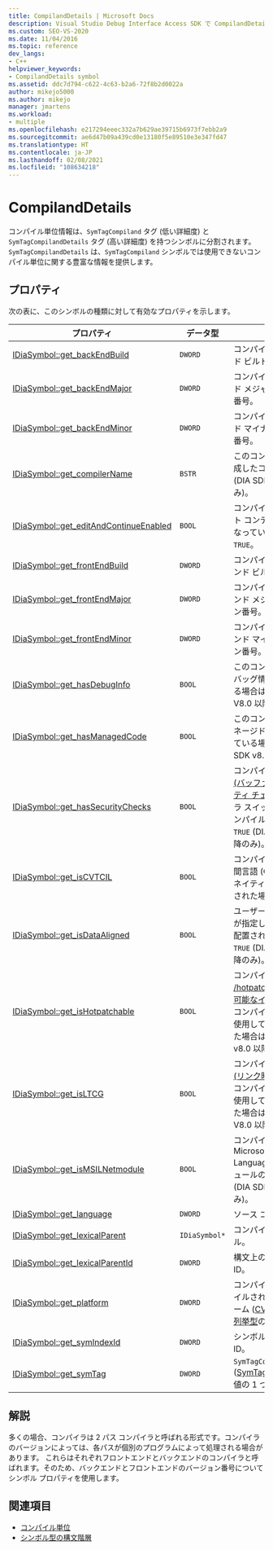 ```yaml
---
title: CompilandDetails | Microsoft Docs
description: Visual Studio Debug Interface Access SDK で CompilandDetails シンボル型 (SymTagCompilandDetails) に関する参照情報を見つけます。
ms.custom: SEO-VS-2020
ms.date: 11/04/2016
ms.topic: reference
dev_langs:
- C++
helpviewer_keywords:
- CompilandDetails symbol
ms.assetid: ddc7d794-c622-4c63-b2a6-72f8b2d0022a
author: mikejo5000
ms.author: mikejo
manager: jmartens
ms.workload:
- multiple
ms.openlocfilehash: e217294eeec332a7b629ae39715b6973f7ebb2a9
ms.sourcegitcommit: ae6d47b09a439cd0e13180f5e89510e3e347fd47
ms.translationtype: HT
ms.contentlocale: ja-JP
ms.lasthandoff: 02/08/2021
ms.locfileid: "108634218"
---
```

# <a name="compilanddetails"></a>CompilandDetails
コンパイル単位情報は、`SymTagCompiland` タグ (低い詳細度) と `SymTagCompilandDetails` タグ (高い詳細度) を持つシンボルに分割されます。 `SymTagCompilandDetails` は、`SymTagCompiland` シンボルでは使用できないコンパイル単位に関する豊富な情報を提供します。

## <a name="properties"></a>プロパティ
 次の表に、このシンボルの種類に対して有効なプロパティを示します。

|プロパティ|データ型|説明|
|--------------|---------------|-----------------|
|[IDiaSymbol::get_backEndBuild](../../debugger/debug-interface-access/idiasymbol-get-backendbuild.md)|`DWORD`|コンパイラのバックエンド ビルド番号。|
|[IDiaSymbol::get_backEndMajor](../../debugger/debug-interface-access/idiasymbol-get-backendmajor.md)|`DWORD`|コンパイラのバックエンド メジャー バージョン番号。|
|[IDiaSymbol::get_backEndMinor](../../debugger/debug-interface-access/idiasymbol-get-backendminor.md)|`DWORD`|コンパイラのバックエンド マイナー バージョン番号。|
|[IDiaSymbol::get_compilerName](../../debugger/debug-interface-access/idiasymbol-get-compilername.md)|`BSTR`|このコンパイル単位を生成したコンパイラの名前 (DIA SDK V8.0 以降のみ)。|
|[IDiaSymbol::get_editAndContinueEnabled](../../debugger/debug-interface-access/idiasymbol-get-editandcontinueenabled.md)|`BOOL`|コンパイル時にエディット コンティニュが有効になっていた場合は `TRUE`。|
|[IDiaSymbol::get_frontEndBuild](../../debugger/debug-interface-access/idiasymbol-get-frontendbuild.md)|`DWORD`|コンパイラのフロントエンド ビルド番号。|
|[IDiaSymbol::get_frontEndMajor](../../debugger/debug-interface-access/idiasymbol-get-frontendmajor.md)|`DWORD`|コンパイラのフロントエンド メジャー バージョン番号。|
|[IDiaSymbol::get_frontEndMinor](../../debugger/debug-interface-access/idiasymbol-get-frontendminor.md)|`DWORD`|コンパイラのフロントエンド マイナー バージョン番号。|
|[IDiaSymbol::get_hasDebugInfo](../../debugger/debug-interface-access/idiasymbol-get-hasdebuginfo.md)|`BOOL`|このコンパイル単位にデバッグ情報が含まれている場合は `TRUE` (DIA SDK V8.0 以降のみ)。|
|[IDiaSymbol::get_hasManagedCode](../../debugger/debug-interface-access/idiasymbol-get-hasmanagedcode.md)|`BOOL`|このコンパイル単位にマネージド コードが含まれている場合は `TRUE` (DIA SDK v8.0 以降のみ)。|
|[IDiaSymbol::get_hasSecurityChecks](../../debugger/debug-interface-access/idiasymbol-get-hassecuritychecks.md)|`BOOL`|コンパイル単位が [/GS (バッファーのセキュリティ チェック)](/cpp/build/reference/gs-buffer-security-check) コンパイラ スイッチを使用してコンパイルされた場合は `TRUE` (DIA SDK V8.0 以降のみ)。|
|[IDiaSymbol::get_isCVTCIL](../../debugger/debug-interface-access/idiasymbol-get-iscvtcil.md)|`BOOL`|コンパイル単位が共通中間言語 (CIL) コードからネイティブ コードに変換された場合は `TRUE`。|
|[IDiaSymbol::get_isDataAligned](../../debugger/debug-interface-access/idiasymbol-get-isdataaligned.md)|`BOOL`|ユーザー定義型 (UDT) が指定したメモリ境界に配置されている場合は `TRUE` (DIA SDK V8.0 以降のみ)。|
|[IDiaSymbol::get_isHotpatchable](../../debugger/debug-interface-access/idiasymbol-get-ishotpatchable.md)|`BOOL`|コンパイル単位が [/hotpatch (ホットパッチ可能なイメージの作成)](/cpp/build/reference/hotpatch-create-hotpatchable-image) コンパイラ スイッチを使用してコンパイルされた場合は `TRUE` (DIA SDK v8.0 以降のみ)。|
|[IDiaSymbol::get_isLTCG](../../debugger/debug-interface-access/idiasymbol-get-isltcg.md)|`BOOL`|コンパイル単位が [/LTCG (リンク時のコード生成)](/cpp/build/reference/ltcg-link-time-code-generation) コンパイラ スイッチを使用してコンパイルされた場合は `TRUE` (DIA SDK V8.0 以降のみ)。|
|[IDiaSymbol::get_isMSILNetmodule](../../debugger/debug-interface-access/idiasymbol-get-ismsilnetmodule.md)|`BOOL`|コンパイル単位が Microsoft Intermediate Language (MSIL) モジュールの場合は TRUE (DIA SDK v8.0 以降のみ)。|
|[IDiaSymbol::get_language](../../debugger/debug-interface-access/idiasymbol-get-language.md)|`DWORD`|ソース コード言語。|
|[IDiaSymbol::get_lexicalParent](../../debugger/debug-interface-access/idiasymbol-get-lexicalparent.md)|`IDiaSymbol*`|コンパイル単位のシンボル。|
|[IDiaSymbol::get_lexicalParentId](../../debugger/debug-interface-access/idiasymbol-get-lexicalparentid.md)|`DWORD`|構文上の親シンボルの ID。|
|[IDiaSymbol::get_platform](../../debugger/debug-interface-access/idiasymbol-get-platform.md)|`DWORD`|コンパイル単位がコンパイルされたプラットフォーム ([CV_CPU_TYPE_e 列挙型](../../debugger/debug-interface-access/cv-cpu-type-e.md)の値の 1 つ)。|
|[IDiaSymbol::get_symIndexId](../../debugger/debug-interface-access/idiasymbol-get-symindexid.md)|`DWORD`|シンボルのインデックス ID。|
|[IDiaSymbol::get_symTag](../../debugger/debug-interface-access/idiasymbol-get-symtag.md)|`DWORD`|`SymTagCompilandDetails` ([SymTagEnum 列挙型](../../debugger/debug-interface-access/symtagenum.md)の値の 1 つ) を返します。|

## <a name="remarks"></a>解説
 多くの場合、コンパイラは 2 パス コンパイラと呼ばれる形式です。コンパイラのバージョンによっては、各パスが個別のプログラムによって処理される場合があります。 これらはそれぞれフロントエンドとバックエンドのコンパイラと呼ばれます。そのため、バックエンドとフロントエンドのバージョン番号についてシンボル プロパティを使用します。

## <a name="see-also"></a>関連項目
- [コンパイル単位](../../debugger/debug-interface-access/compiland.md)
- [シンボル型の構文階層](../../debugger/debug-interface-access/lexical-hierarchy-of-symbol-types.md)